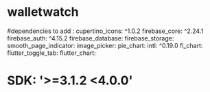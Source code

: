 # walletwatch

#dependencies to add :
  cupertino_icons: ^1.0.2
  firebase_core: ^2.24.1
  firebase_auth: ^4.15.2
  firebase_database: 
  firebase_storage: 
  smooth_page_indicator: 
  image_picker: 
  pie_chart: 
  intl: ^0.19.0
  fl_chart: 
  flutter_toggle_tab:
  flutter_chart:
# SDK:  '>=3.1.2 <4.0.0'
